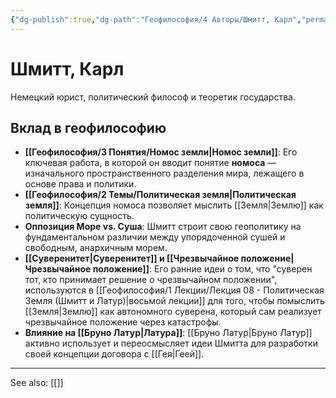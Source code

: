 ```yaml
---
{"dg-publish":true,"dg-path":"Геофилософия/4 Авторы/Шмитт, Карл","permalink":"/geofilosofiya/4-avtory/shmitt-karl/"}
---
```


# Шмитт, Карл

Немецкий юрист, политический философ и теоретик государства.

## Вклад в геофилософию
- **[[Геофилософия/3 Понятия/Номос земли\|Номос земли]]**: Его ключевая работа, в которой он вводит понятие **номоса** — изначального пространственного разделения мира, лежащего в основе права и политики.
- **[[Геофилософия/2 Темы/Политическая земля\|Политическая земля]]**: Концепция номоса позволяет мыслить [[Земля\|Землю]] как политическую сущность.
- **Оппозиция Море vs. Суша**: Шмитт строит свою геополитику на фундаментальном различии между упорядоченной сушей и свободным, анархичным морем.
- **[[Суверенитет\|Суверенитет]] и [[Чрезвычайное положение\|Чрезвычайное положение]]**: Его ранние идеи о том, что "суверен тот, кто принимает решение о чрезвычайном положении", используются в [[Геофилософия/1 Лекции/Лекция 08 - Политическая Земля (Шмитт и Латур)\|восьмой лекции]] для того, чтобы помыслить [[Земля\|Землю]] как автономного суверена, который сам реализует чрезвычайное положение через катастрофы.
- **Влияние на [[Бруно Латур\|Латура]]**: [[Бруно Латур\|Бруно Латур]] активно использует и переосмысляет идеи Шмитта для разработки своей концепции договора с [[Гея\|Геей]].






---
See also:
[[]]
